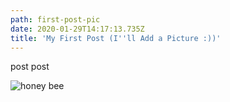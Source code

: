 ```yaml
---
path: first-post-pic
date: 2020-01-29T14:17:13.735Z
title: 'My First Post (I''ll Add a Picture :))'
---
```

post post

![honey bee](assets/bee_favicon.png "Hone Bee")
